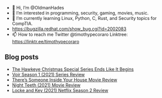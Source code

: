 - 👋 Hi, I’m @OldmanHades
- 👀 I’m interested in programming, security, gaming, movies, music.
- 🌱 I’m currently learning Linux, Python, C, Rust, and Security topics for CompTIA.
- https://bugzilla.redhat.com/show_bug.cgi?id=2002083
- 📫 How to reach me Twitter @timothypecoraro
Linktree: https://linktr.ee/timothypecoraro

## Blog posts
<!-- BLOG-POST-LIST:START -->
- [The Hawkeye Christmas Special Series Ends Like It Begins](https://medium.com/theuglymonster/the-hawkeye-christmas-special-series-ends-like-it-begins-1a60d6f7a9ac?source=rss-5097f5c9b801------2)
- [Voir Season 1 &lpar;2021&rpar; Series Review](https://medium.com/@timothypecoraro/voir-season-1-2021-series-review-8ea7ffcda15f?source=rss-5097f5c9b801------2)
- [There’s Someone Inside Your House Movie Review](https://medium.com/@timothypecoraro/theres-someone-inside-your-house-movie-review-d38661743a36?source=rss-5097f5c9b801------2)
- [Night Teeth &lpar;2021&rpar; Movie Review](https://medium.com/@timothypecoraro/night-teeth-2021-movie-review-754c2d26f338?source=rss-5097f5c9b801------2)
- [Locke and Key &lpar;2021&rpar; Netflix Season 2 Review](https://medium.com/@timothypecoraro/locke-and-key-2021-netflix-season-2-review-152af3726297?source=rss-5097f5c9b801------2)
<!-- BLOG-POST-LIST:END -->
